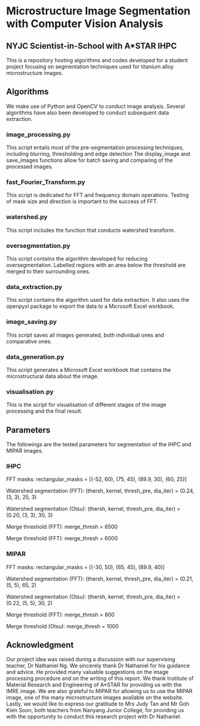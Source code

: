 # Microstructure Image Segmentation with Computer Vision Analysis

## NYJC Scientist-in-School with A*STAR IHPC

This is a repository hosting algorithms and codes developed for a student project focusing on segmentation techniques used for titanium alloy microstructure images.

## Algorithms

We make use of Python and OpenCV to conduct image analysis. Several algorithms have also been developed to conduct subsequent data extraction.

### image_processing.py

This script entails most of the pre-segmentation processing techniques, including blurring, thresholding and edge detection The display_image and save_images functions allow for batch saving and comparing of the processed images.

### fast_Fourier_Transform.py

This script is dedicated for FFT and frequency domain operations. Testing of mask size and direction is important to the success of FFT.

### watershed</span>.py

This script includes the function that conducts watershed transform.

### oversegmentation</span>.py

This script contains the algorithm developed for reducing oversegmentation.
Labelled regions with an area below the threshold are merged to their surrounding ones.

### data_extraction.py

This script contains the algorithm used for data extraction.
It also uses the openpyxl package to export the data to a Microsoft Excel workbook.

### image_saving.py

This script saves all images generated, both individual ones and comparative ones.

### data_generation.py

This script generates a Microsoft Excel workbook that contains the microstructural data about the image.

### visualisation</span>.py

This is the script for visualisation of different stages of the image processing and the final result.

## Parameters

The followings are the tested parameters for segmentation of the IHPC and MIPAR images.

### IHPC

FFT masks: rectangular_masks = [(-52, 60), (75, 45), (89.9, 30), (60, 25)]

Watershed segmentation (FFT): (thersh, kernel, thresh_pre, dia_iter) = (0.24, (3, 3), 25, 3)

Watershed segmentation (Otsu): (thersh, kernel, thresh_pre, dia_iter) = (0.20, (3, 3), 30, 3)

Merge threshold (FFT): merge_thresh = 6500

Merge threshold (FFT): merge_thresh = 6000

### MIPAR

FFT masks: rectangular_masks = [(-30, 50), (65, 45), (89.9, 40)]

Watershed segmentation (FFT): (thersh, kernel, thresh_pre, dia_iter) = (0.21, (5, 5), 65, 2)

Watershed segmentation (Otsu): (thersh, kernel, thresh_pre, dia_iter) = (0.22, (5, 5), 30, 2)

Merge threshold (FFT): merge_thresh = 800

Merge threshold (Otsu): merge_thresh = 1000

## Acknowledgment

Our project idea was raised during a discussion with our supervising teacher, Dr Nathaniel Ng. We sincerely thank Dr Nathaniel for his guidance and advice. He provided many valuable suggestions on the image processing procedure and on the writing of this report. We thank Institute of Material Research and Engineering of A*STAR for providing us with the IMRE image. We are also grateful to MIPAR for allowing us to use the MIPAR image, one of the many microstructure images available on the website. Lastly, we would like to express our gratitude to Mrs Judy Tan and Mr Goh Kien Soon, both teachers from Nanyang Junior College, for providing us with the opportunity to conduct this research project with Dr Nathaniel.
